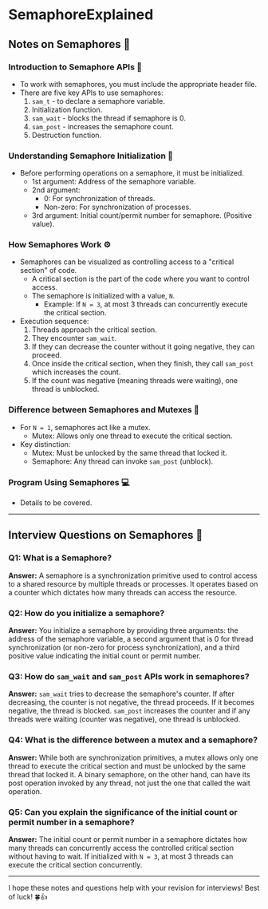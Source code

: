 # SemaphoreExplained

##  Notes on Semaphores 📝

### Introduction to Semaphore APIs 🚦
- To work with semaphores, you must include the appropriate header file.
- There are five key APIs to use semaphores:
  1. `sam_t` - to declare a semaphore variable.
  2. Initialization function.
  3. `sam_wait` - blocks the thread if semaphore is 0.
  4. `sam_post` - increases the semaphore count.
  5. Destruction function.

### Understanding Semaphore Initialization 🚧
- Before performing operations on a semaphore, it must be initialized.
  - 1st argument: Address of the semaphore variable.
  - 2nd argument:
    - 0: For synchronization of threads.
    - Non-zero: For synchronization of processes.
  - 3rd argument: Initial count/permit number for semaphore. (Positive value).

### How Semaphores Work ⚙️
- Semaphores can be visualized as controlling access to a "critical section" of code.
  - A critical section is the part of the code where you want to control access.
  - The semaphore is initialized with a value, `N`. 
    - Example: If `N = 3`, at most 3 threads can concurrently execute the critical section.
- Execution sequence:
  1. Threads approach the critical section.
  2. They encounter `sam_wait`.
  3. If they can decrease the counter without it going negative, they can proceed.
  4. Once inside the critical section, when they finish, they call `sam_post` which increases the count.
  5. If the count was negative (meaning threads were waiting), one thread is unblocked.

### Difference between Semaphores and Mutexes 🔐
- For `N = 1`, semaphores act like a mutex.
  - Mutex: Allows only one thread to execute the critical section.
- Key distinction:
  - Mutex: Must be unlocked by the same thread that locked it.
  - Semaphore: Any thread can invoke `sam_post` (unblock).

### Program Using Semaphores 💻
- Details to be covered.

---

## Interview Questions on Semaphores 🤔

### Q1: What is a Semaphore?
**Answer:** A semaphore is a synchronization primitive used to control access to a shared resource by multiple threads or processes. It operates based on a counter which dictates how many threads can access the resource.

### Q2: How do you initialize a semaphore?
**Answer:** You initialize a semaphore by providing three arguments: the address of the semaphore variable, a second argument that is 0 for thread synchronization (or non-zero for process synchronization), and a third positive value indicating the initial count or permit number.

### Q3: How do `sam_wait` and `sam_post` APIs work in semaphores?
**Answer:** `sam_wait` tries to decrease the semaphore's counter. If after decreasing, the counter is not negative, the thread proceeds. If it becomes negative, the thread is blocked. `sam_post` increases the counter and if any threads were waiting (counter was negative), one thread is unblocked.

### Q4: What is the difference between a mutex and a semaphore?
**Answer:** While both are synchronization primitives, a mutex allows only one thread to execute the critical section and must be unlocked by the same thread that locked it. A binary semaphore, on the other hand, can have its post operation invoked by any thread, not just the one that called the wait operation.

### Q5: Can you explain the significance of the initial count or permit number in a semaphore?
**Answer:** The initial count or permit number in a semaphore dictates how many threads can concurrently access the controlled critical section without having to wait. If initialized with `N = 3`, at most 3 threads can execute the critical section concurrently.

--- 

I hope these notes and questions help with your revision for interviews! Best of luck! 🍀👍
